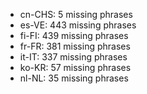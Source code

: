 - cn-CHS: 5 missing phrases
- es-VE: 443 missing phrases
- fi-FI: 439 missing phrases
- fr-FR: 381 missing phrases
- it-IT: 337 missing phrases
- ko-KR: 57 missing phrases
- nl-NL: 35 missing phrases
